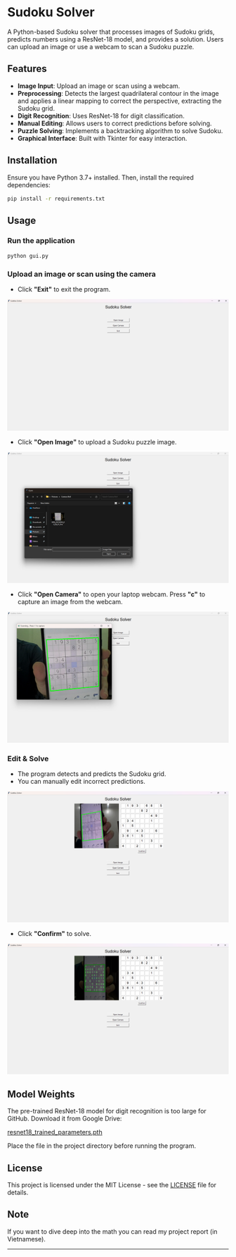 # Sudoku Solver

A Python-based Sudoku solver that processes images of Sudoku grids, predicts numbers using a ResNet-18 model, and provides a solution. Users can upload an image or use a webcam to scan a Sudoku puzzle.

## Features

- **Image Input**: Upload an image or scan using a webcam.
- **Preprocessing**: Detects the largest quadrilateral contour in the image and applies a linear mapping to correct the perspective, extracting the Sudoku grid.
- **Digit Recognition**: Uses ResNet-18 for digit classification.
- **Manual Editing**: Allows users to correct predictions before solving.
- **Puzzle Solving**: Implements a backtracking algorithm to solve Sudoku.
- **Graphical Interface**: Built with Tkinter for easy interaction.

## Installation

Ensure you have Python 3.7+ installed. Then, install the required dependencies:

```sh
pip install -r requirements.txt
```

## Usage

### Run the application

```sh
python gui.py
```

### Upload an image or scan using the camera

- Click **"Exit"** to exit the program.


![Interface](https://github.com/minhtran0901/SudokuScan2Solve/blob/main/Interface.png)


- Click **"Open Image"** to upload a Sudoku puzzle image.


![Open Image](https://github.com/minhtran0901/SudokuScan2Solve/blob/main/Selecting%20image.png)


- Click **"Open Camera"** to open your laptop webcam. Press **"c"** to capture an image from the webcam.


![Scanning](https://github.com/minhtran0901/SudokuScan2Solve/blob/main/Scanning.png)

### Edit & Solve

- The program detects and predicts the Sudoku grid.
- You can manually edit incorrect predictions.


![Editing](https://github.com/minhtran0901/SudokuScan2Solve/blob/main/Verify%20Prediction.png)


- Click **"Confirm"** to solve.


![Final result](https://github.com/minhtran0901/SudokuScan2Solve/blob/main/Solved%20puzzle.png)

## Model Weights

The pre-trained ResNet-18 model for digit recognition is too large for GitHub. Download it from Google Drive:

[resnet18_trained_parameters.pth](https://drive.google.com/file/d/1j4m1gAvC4tERiuZ_5yCDj-2yTddPiEp-/view?usp=sharing)

Place the file in the project directory before running the program.

## License

This project is licensed under the MIT License - see the [LICENSE](LICENSE) file for details.

## Note

If you want to dive deep into the math you can read my project report (in Vietnamese).

---
